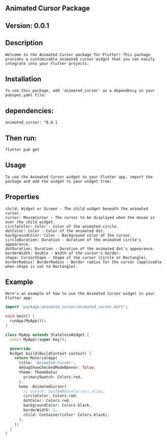 ## Animated Cursor Package

## Version: 0.0.1

## Description
    Welcome to the Animated Cursor package for Flutter! This package provides a customizable animated cursor widget that you can easily integrate into your Flutter projects.

## Installation
    To use this package, add 'animated_cursor' as a dependency in your pubspec.yaml file:

## dependencies:
    animated_cursor: ^0.0.1

## Then run:
    flutter pub get

## Usage
    To use the Animated Cursor widget in your Flutter app, import the package and add the widget to your widget tree:

## Properties
    child: Widget or Screen - The child widget beneath the animated cursor.
    cursor: MouseCursor - The cursor to be displayed when the mouse is over the child widget.
    circleColor: Color - Color of the animated circle.
    dotColor: Color - Color of the animated dot.
    backgroundColor: Color - Background color of the cursor.
    circleDuration: Duration - Duration of the animated circle's appearance.
    dotDuration: Duration - Duration of the animated dot's appearance.
    borderWidth: double - Width of the cursor's border.
    shape: CursorShape - Shape of the cursor (Circle or Rectangle).
    borderRadius: BorderRadius - Border radius for the cursor (applicable when shape is set to Rectangle).

## Example
    Here's an example of how to use the Animated Cursor widget in your Flutter app:

```dart
import 'package:animated_cursor/animated_cursor.dart';

void main() {
  runApp(MyApp());
}

class MyApp extends StatelessWidget {
  const MyApp({super.key});

  @override
  Widget build(BuildContext context) {
    return MaterialApp(
      title: 'Animated Cursor',
      debugShowCheckedModeBanner: false,
      theme: ThemeData(
        primarySwatch: Colors.red,
      ),
      home: AnimatedCursor(
        // cursor: SystemMouseCursors.alias,
        circleColor: Colors.red,
        dotColor: Colors.red,
        backgroundColor: Colors.black,
        borderWidth: 1,
        child: Container(color: Colors.black),
      ),
    );
  }
}
```
